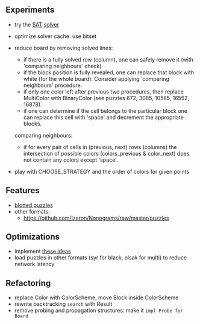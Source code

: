 ## Experiments
- try the [SAT](https://jix.one/tags/sat/) [solver](https://jix.github.io/varisat/manual/master/index.html)
- optimize solver cache: use bitset
- reduce board by removing solved lines:
  - if there is a fully solved row (column), one can safely remove it (with 'comparing neighbours' check)
  - if the block position is fully revealed, one can replace that block with white (for the whole board).
  Consider applying 'comparing neighbours' procedure.
  - if only one color left after previous two procedures, then replace MultiColor with BinaryColor
    (see puzzles 672, 3085, 10585, 16552, 16878).
  - if one can determine if the cell belongs to the particular block
    one can replace this cell with 'space' and decrement the appropriate blocks.

  comparing neighbours:
  - if for every pair of cells in (previous, next) rows (columns) the intersection
    of possible colors (colors_previous & color_next) does not contain any colors except 'space'.
- play with CHOOSE_STRATEGY and the order of colors for given points


## Features
- [blotted puzzles](https://webpbn.com/19407)
- other formats:
  - https://github.com/Izaron/Nonograms/raw/master/puzzles


## Optimizations
- implement [these ideas](https://habr.com/ru/post/454586/#comment_20248388)
- load puzzles in other formats (syr for black, olsak for multi) to reduce network latency


## Refactoring
- replace Color with ColorScheme, move Block inside ColorScheme
- rewrite backtracking `search` with Result
- remove probing and propagation structures: make it `impl Probe for Board`

